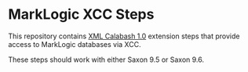 # MarkLogic XCC Steps

This repository contains [XML Calabash 1.0](http://github.com/ndw/xmlcalabash1)
extension steps that
provide access to MarkLogic databases via XCC.

These steps should work with either Saxon 9.5 or Saxon 9.6.
